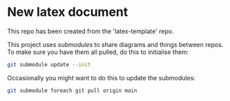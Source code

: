 # New latex document

This repo has been created from the 'latex-template' repo.

This project uses *submodules* to share diagrams and things between repos. 
To make sure you have them all pulled, do this to initialise them:

```sh
git submodule update --init
```

Occasionally you might want to do this to update the submodules:

```sh
git submodule foreach git pull origin main
```
